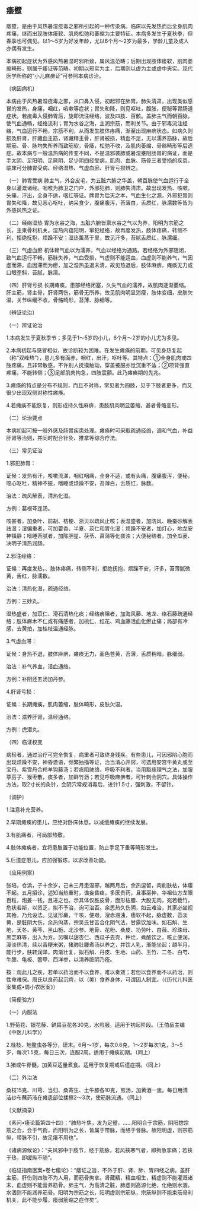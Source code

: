 ## 痿躄

痿躄，是由于风热暑湿疫毒之邪所引起的一种传染病。临床以先发热而后全身肌肉疼痛，继而出现肢体痿软、肌肉松弛和萎缩为主要特征。本病多发生于夏秋季，但春季也可偶见。以1〜5岁为好发年龄，尤以6个月〜2岁为最多，学龄儿童及成人亦偶有发生。

本病初起症状为外感风热暑湿时邪所致，属风温范畴；后期出现肢体痿软，肌肉萎缩畸形，则属于痿证等范畴。初期以邪实为主，后期则以虚为主或虚中夹实。现代医学所称的“小儿麻痹证”可参照本病诊治。

〔病因病机〕

本病由于风热暑湿疫毒之邪，从口鼻入侵，初起邪在肺胃。肺失清肃，出现类似感冒的发热，身痛，咽红，咳嗽等症状；胃失和降，则见呕吐，腹胀，便秘等胃肠道症状。若疫毒入侵肺胃后，旋即流注经络，波及四肢、百骸。盖肺主气而朝百脉，使气血通畅，经络流利；胃为水谷之海，主润宗筋，而利关节。由于邪毒流注经络，气血运行不畅，宗筋不利，从而发生肢体疼痛，渐至出现麻痹状态。如病久则损及肝肾，肝藏血主筋，肾藏精主骨，肝肾被损，精血不足，无以濡养筋脉，故后期筋、骨、脉均失所养而致筋软，骨痿，松弛不收，及肌肉萎缩、骨骼畸形等后遗症。故本病与一般温热病的传变不同，不是温邪袭肺或暑湿壅阻肠胃的病证，而是手太阴、足阳明、足厥阴、足少阴四经受病，肌肉、血脉、筋骨三者受损的疾患。临床可分肺胃受病、经络湿热、气虚血瘀、肝肾亏损辨之。

（一）肺胃受病 肺主气，外合皮毛，为五脏六腑之华盖，朝百脉使气血运行于全身以灌溉诸经。咽喉为肺卫之门户，外邪犯肺，则肺失清肃。故出现发热、咳嗽，头痛，汗出，全身不适，咽红等证。脾胃为后天之本，气血生化之源，外邪犯胃则胃失和降，故见恶心呕吐，纳呆食少，腹痛腹泻，苔薄白，舌质红，脉濡数等皆为外感风热之证。

（二）经络湿热 胃为水谷之海，五脏六腑皆禀水谷之气以为养，阳明为宗筋之长，主束骨利机关。湿热内蕴阳明，窜犯经络，故再度发热，肢体疼痛，转侧不利，拒绝抚抱，烦躁不安；湿热薰蒸于里，故见汗多，苔腻舌质红，脉濡细。

（三）气虚血瘀 机体赖气血以为濡养，气血以经络为通路。若经络为外邪阻闭，致气血运行不畅，筋脉失养，气血受损，气虚则不能运血，血虚则不能养气，气因虚而滞，血因滞而为瘀，加之湿热虽退未清，故见热退后，肢体麻痹，瘫痪无力或口眼歪斜，苔腻，脉濡。

（四）肝肾亏损 长期瘫痪，患部经络闭塞，久失气血的濡养，故肌肉逐渐萎缩。肝主筋，肾主骨，肝肾两伤，筋骨无所养，故见肌肉明显消瘦，肢体变细，皮肤欠温，关节纵缓不收，骨骼畸形，苔薄、脉细等。

〔辨证论治〕

（一）辨证论治

1.本病发生于夏秋季节；多见于1〜5岁的小儿，6个月〜2岁的小儿尤为多见。

2.本病初起与感冒相似，故诊断较为困难。在发生瘫痪的前期，可见身热复起（称“双峰热”），患儿多有面赤，咽红，出汗，呕吐等。其特点：①全身肌肉或四肢疼痛，且非常敏感，不许别人抚摸触动，穿盖被服亦觉沉重不适；②项背强直疼痛，不能转侧；③足部肌肉拘急，四肢震顫。此乃瘫痪期的先兆。

3.瘫痪的特点是分布不规则，而且不对称，常见者为四肢，见于下肢者更多，而又很少出现双侧对称性瘫痪。

4.若瘫痪不能恢复，则形成持久性麻痹，患肢肌肉明显萎缩，甚者骨骼变形。

（二）论治要点

本病初起可按一般外感及肠胃疾患处理。瘫痪时可采取疏通经络，调和气血，补益肝肾等治则，并同时配合针灸、推拿等综合疗法。

（三）常见证治

1.邪犯肺胃：

证候：发热有汗，咳嗽流涕，咽红咽痛，全身不适，或有头痛，腹痛腹泻，便秘，噁心呕吐，精神不振，嗜睡或烦躁不安，苔薄白，舌质红，脉数。

治法：疏风解表，清热化湿。

方例：葛根芩连汤。

咳甚者，加桑叶、前胡、桔梗、浙贝以疏风止咳；表湿盛者，加防风、晚蚕砂解表祛湿；湿偏重者，可加藿香、半夏、苡仁和胃化湿；烦躁不安者，加灯心，地龙安神镇静；嗜睡苔腻者，加陈胆星、茯苓、菖蒲等化痰浊；大便秘结者，加全瓜蒌、决明子清热润肠。

2.邪注经络：

证候：再度发热，、肢体疼痛，转侧不利，拒绝抚抱，烦躁不安，汗多，苔薄腻微黄，舌红，脉濡数。

治法：清热化湿，疏通经络。

方例：三妙丸。

湿热盛者，加苡仁、滑石清热化痰；经络痹阻者，加海风藤、地龙、络石藤疏通经络；肢体麻木不仁或有痛感者，加桃仁、红花、鸡血藤活血化瘀止痛；局部有冷感，去黄拍，加桂枝温通经脉。

3.气虚血滞：

证候：身热不退，肢体麻痹，瘫痪无力，面色苍黄，苔薄，舌质稍暗，脉细弱。

治法：补气养血，活血通络。

方例：补阳还五汤加丹参。

4.肝肾亏损：

证候：长期瘫痪，肌肉萎缩，肢体畸形，皮肤欠温。

治法：滋养肝肾，温经通络。

方例：虎潜丸。

（四）临证权变

病轻者，通过治疗可完全恢复，病重者可致终身残疾。有些患儿，可因邪陷心胞而出现烦躁不安，神昏谵语，频繁抽搐等证，治当清心开窍，可选用安宫牛黄丸或至宝丹、紫雪丹合羚羊钩藤汤；若痰阻肺络，呼吸不利者，当用豁痰理气之法，加服葶苈子、猴枣散，痰多者，加鲜竹沥；若见呼吸麻痹者，可针刺会阴穴。具体操作方法，取2寸长的灸针，会阴穴常规消毒后，进针1.5寸，强刺激，不留针。

〔调护〕

1.注意补充营养。

2.早期瘫痪的患儿，应绝对卧床休息，以减缓瘫痪的继续发展。

3.有肌痛者，可局部热敷。

4.肢体瘫痪者，宜将患肢置于功能位置，防止手足下垂等畸形发生。

5.后遗症患儿，应加强锻炼，以求改善功能。

〔应用例案〕

张培，仓浜，子十余岁，己未三月患温邪，越两月后，余热逗留，肉削肤枯，体痿不起。五月招诊，述知当热重时，谵妄昏痉，多医贵药，且事巫神，华祖仙方龙眼百粒，炮姜一钱，且进之也。示其体仅胜皮骨，面形枯腊、大股无肉，宛若截竹，危状若斯，以资乏，拟不予治，询可治否。余思热久伤阴，如云难治，其家必坐视其殆，乃允设法。见证形羸，干咳，便艰，溲赤溷浊，痿软不起，脉虚数，苔淡黄，是脏阴大伤，余热尙蒸，宗吴氏甘苦合化阴气法，甘露饮加味。如石斛、生地，天冬、黄芩、黑山栀、北沙参、地骨、花粉、桑皮、功劳叶、白薇、珍珠母、黑芝麻等，出入为方。另嘱以甜杏仁、西瓜子去壳，杵烂，煮酪饮之，咳止便润，溲淡热清，续以香粳米粥，猪肺肚腰煮汤以养之，并饮人乳，渐能坐起；越半月，能行步，肤转润泽，肉渐壮复，拟石斛、丹皮、生地、山药、玉竹、二冬、白芍、牛膝、龟板、鳖甲、西洋参，以清养脏阴乃痊。

按：观此儿之疾，若单以药治而不以食养，难以奏效；若但以食养而不以药治，则性命难保。周氏以良药起沉疴，以（美）食养身体，可谓因人制宜。（《历代儿科医案集成•周小农医案》）

〔简便验方〕

（一）内服法

1.野菊花、银花藤、鲜扁豆花各30克，水煎服。适用于初起阶段。（王伯岳主编《中医儿科学》）

2.桂枝、地鳖虫各等分，研末。6月〜1岁，每次0.6克，1〜2岁每次1克，3〜5岁，每次1.5克，每日三次，连服2周。适用于瘫痪初期。（同上）

3.猪或牛脊髓，加黄豆适量煮食。适用于恢复期或后遗症期。（同上）

（二）外治法

桑枝15克、川芎、当归、桑寄生、土牛膝各10克，煎汤，加黄酒一盅。每日用清洁纱布蘸药液在瘫患部位揉擦2〜3次，使筋脉流通。（同上）

〔文献摘录〕

《素问•痿论篇第四十四》：“肺热叶焦，发为足躄，……阳明合于宗筋，阴阳㧾宗筋之会，会于气街，而阳明为之长，皆属于带脉，而络于督脉。故阳明虚，则宗筋纵，带脉不引，故足痿不用也”。

《诸病源候论》：“夫风邪中于肢节，经于筋脉，若风挟寒气者，即拘急挛痛；若挟于热，即缓纵不随”。

《临证指南医案•卷七痿论》：“痿证之旨，不外于肝、肾、肺、胃四经之病。盖肝主筋，肝伤则四肢不为人用，而筋骨拘挛。肾藏精，精血相生，精虚则不能灌溉诸末，血虚则不能营养筋骨。肺主气，为高清之脏，肺虚则高源化绝，化绝则水涸，水涸则不能润养筋骨。阳明为宗筋之长，阳明虚则宗筋纵，宗筋纵则不能束筋骨利机关，此不能步履，痿弱筋缩之症作矣”。

